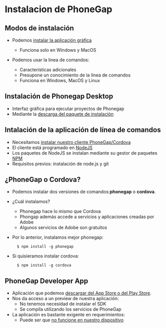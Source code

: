 # Instalacion de PhoneGap

## Modos de instalación

* Podemos [instalar la aplicación gráfica](http://docs.phonegap.com/getting-started/1-install-phonegap/desktop/)
  - Funciona solo en Windows y MacOS
  
* Podemos usar la linea de comandos:
  * Características adicionales
  * Presupone un conocimiento de la línea de comandos
  * Funciona en Windows, MacOS y Linux


## Instalación de Phonegap Desktop
* Interfaz gráfica para ejecutar proyectos de Phonegap
* Mediante la  [descarga del paquete de instalación](http://docs.phonegap.com/getting-started/1-install-phonegap/desktop/)


## Intalación de la aplicación de línea de comandos
* Necesitamos [instalar nuestro cliente PhoneGap/Cordova](http://docs.phonegap.com/getting-started/1-install-phonegap/cli/)
* El cliente está programado en [NodeJS](https://nodejs.org/)
* Los paquetes de NodeJS se instalan mediante su gestor de paquetes [NPM](https://www.npmjs.com/)
* Requisitos previos: instalación de node.js y git


## ¿PhoneGap o Cordova?


* Podemos instalar dos versiones de comandos:**phonegap** o **cordova**. 
* ¿Cuál instalamos?

  * Phonegap hace lo mismo que Cordova
  * Phongap además accede a servicios y aplicaciones creadas por Adobe
  * Algunos servicios de Adobe son gratuitos

* Por lo anterior, instalamos mejor phonegap:

  ```
    $ npm install -g phonegap
  ```

* Si quisieramos instalar cordova:

  ```
    $ npm install -g cordova
  ```


## PhoneGap Developer App

- Aplicación que podemos [descargar del App Store o del Play Store](http://docs.phonegap.com/getting-started/2-install-mobile-app/).
- Nos da acceso a un preview de nuestra aplicación:
  - No tenemos necesidad de instalar el SDK
  - Se compila utilizando los servicios de PhoneGap
- La aplicación es bastante exigente en requerimientos:
  - Puede ser que [no funcione en nuestro dispositivo](https://github.com/phonegap/phonegap-app-developer/issues/408)

  

